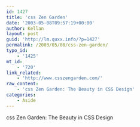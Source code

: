 ```yaml
---
id: 1427
title: 'css Zen Garden'
date: '2003-05-08T09:57:19+00:00'
author: Kellan
layout: post
guid: 'http://lm.quxx.info/?p=1427'
permalink: /2003/05/08/css-zen-garden/
typo_id:
    - '1425'
mt_id:
    - '720'
link_related:
    - 'http://www.csszengarden.com/'
raw_content:
    - 'css Zen Garden: The Beauty in CSS Design'
categories:
    - Aside
---
```


css Zen Garden: The Beauty in CSS Design